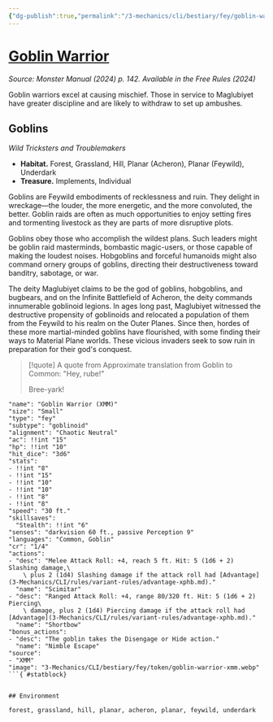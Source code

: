 ```yaml
---
{"dg-publish":true,"permalink":"/3-mechanics/cli/bestiary/fey/goblin-warrior-xmm/","tags":["ttrpg-cli/compendium/src/5e/xmm","ttrpg-cli/monster/cr/1-4","ttrpg-cli/monster/environment/acheron","ttrpg-cli/monster/environment/feywild","ttrpg-cli/monster/environment/forest","ttrpg-cli/monster/environment/grassland","ttrpg-cli/monster/environment/hill","ttrpg-cli/monster/environment/planar","ttrpg-cli/monster/environment/underdark","ttrpg-cli/monster/size/small","ttrpg-cli/monster/type/fey/goblinoid"],"noteIcon":""}
---
```


# [Goblin Warrior](3-Mechanics\CLI\bestiary\fey/goblin-warrior-xmm.md)
*Source: Monster Manual (2024) p. 142. Available in the Free Rules (2024)*  

Goblin warriors excel at causing mischief. Those in service to Maglubiyet have greater discipline and are likely to withdraw to set up ambushes.

## Goblins

*Wild Tricksters and Troublemakers*

- **Habitat.** Forest, Grassland, Hill, Planar (Acheron), Planar (Feywild), Underdark  
- **Treasure.** Implements, Individual  

Goblins are Feywild embodiments of recklessness and ruin. They delight in wreckage—the louder, the more energetic, and the more convoluted, the better. Goblin raids are often as much opportunities to enjoy setting fires and tormenting livestock as they are parts of more disruptive plots.

Goblins obey those who accomplish the wildest plans. Such leaders might be goblin raid masterminds, bombastic magic-users, or those capable of making the loudest noises. Hobgoblins and forceful humanoids might also command ornery groups of goblins, directing their destructiveness toward banditry, sabotage, or war.

The deity Maglubiyet claims to be the god of goblins, hobgoblins, and bugbears, and on the Infinite Battlefield of Acheron, the deity commands innumerable goblinoid legions. In ages long past, Maglubiyet witnessed the destructive propensity of goblinoids and relocated a population of them from the Feywild to his realm on the Outer Planes. Since then, hordes of these more martial-minded goblins have flourished, with some finding their ways to Material Plane worlds. These vicious invaders seek to sow ruin in preparation for their god's conquest.

> [!quote] A quote from Approximate translation from Goblin to Common: "Hey, rube!"  
> 
> Bree-yark!


```statblock
"name": "Goblin Warrior (XMM)"
"size": "Small"
"type": "fey"
"subtype": "goblinoid"
"alignment": "Chaotic Neutral"
"ac": !!int "15"
"hp": !!int "10"
"hit_dice": "3d6"
"stats":
- !!int "8"
- !!int "15"
- !!int "10"
- !!int "10"
- !!int "8"
- !!int "8"
"speed": "30 ft."
"skillsaves":
  "Stealth": !!int "6"
"senses": "darkvision 60 ft., passive Perception 9"
"languages": "Common, Goblin"
"cr": "1/4"
"actions":
- "desc": "Melee Attack Roll: +4, reach 5 ft. Hit: 5 (1d6 + 2) Slashing damage,\
    \ plus 2 (1d4) Slashing damage if the attack roll had [Advantage](3-Mechanics/CLI/rules/variant-rules/advantage-xphb.md)."
  "name": "Scimitar"
- "desc": "Ranged Attack Roll: +4, range 80/320 ft. Hit: 5 (1d6 + 2) Piercing\
    \ damage, plus 2 (1d4) Piercing damage if the attack roll had [Advantage](3-Mechanics/CLI/rules/variant-rules/advantage-xphb.md)."
  "name": "Shortbow"
"bonus_actions":
- "desc": "The goblin takes the Disengage or Hide action."
  "name": "Nimble Escape"
"source":
- "XMM"
"image": "3-Mechanics/CLI/bestiary/fey/token/goblin-warrior-xmm.webp"
```{ #statblock}


## Environment

forest, grassland, hill, planar, acheron, planar, feywild, underdark
